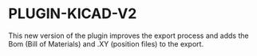 # PLUGIN-KICAD-V2
This new version of the plugin improves the export process and adds the Bom (Bill of Materials) and .XY (position files) to the export.
